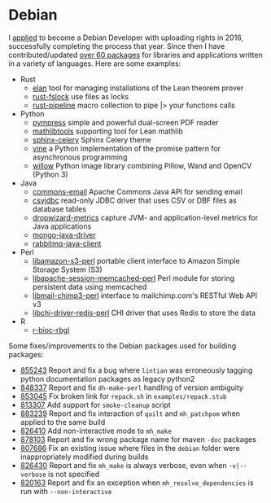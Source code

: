 # Debian

I [applied](https://nm.debian.org/person/mans0954/) to become a Debian Developer with uploading rights in 2016, successfully completing the process that year. Since then I have contributed/updated [over 60 packages](https://qa.debian.org/developer.php?email=mans0954@debian.org) for libraries and applications written in a variety of languages. Here are some examples:

- Rust
  - [elan](https://tracker.debian.org/pkg/elan) tool for managing installations of the Lean theorem prover
  - [rust-fslock](https://tracker.debian.org/pkg/rust-fslock) use files as locks
  - [rust-pipeline](https://tracker.debian.org/pkg/rust-pipeline) macro collection to pipe \|> your functions calls
- Python
  - [pympress](https://tracker.debian.org/pkg/pympress) simple and powerful dual-screen PDF reader
  - [mathlibtools](https://tracker.debian.org/pkg/mathlibtools) supporting tool for Lean mathlib
  - [sphinx-celery](https://tracker.debian.org/pkg/sphinx-celery) Sphinx Celery theme
  - [vine](https://tracker.debian.org/pkg/vine) a Python implementation of the promise pattern for asynchronous programming
  - [willow](https://tracker.debian.org/pkg/willow) Python image library combining Pillow, Wand and OpenCV (Python 3)
- Java
  - [commons-email](https://tracker.debian.org/pkg/commons-email) Apache Commons Java API for sending email
  - [csvjdbc](https://tracker.debian.org/pkg/csvjdbc) read-only JDBC driver that uses CSV or DBF files as database tables
  - [dropwizard-metrics](https://tracker.debian.org/pkg/dropwizard-metrics) capture JVM- and application-level metrics for Java applications
  - [mongo-java-driver](https://tracker.debian.org/pkg/mongo-java-driver)
  - [rabbitmq-java-client](https://tracker.debian.org/pkg/rabbitmq-java-client)
- Perl
  - [libamazon-s3-perl](https://tracker.debian.org/pkg/libamazon-s3-perl) portable client interface to Amazon Simple Storage System (S3)
  - [libapache-session-memcached-perl](https://tracker.debian.org/pkg/libapache-session-memcached-perl) Perl module for storing persistent data using memcached
  - [libmail-chimp3-perl](https://tracker.debian.org/pkg/libmail-chimp3-perl) interface to mailchimp.com's RESTful Web API v3
  - [libchi-driver-redis-perl](https://tracker.debian.org/pkg/libchi-driver-redis-perl) CHI driver that uses Redis to store the data
- R
  - [r-bioc-rbgl](https://tracker.debian.org/pkg/r-bioc-rbgl)

Some fixes/improvements to the Debian packages used for building packages:

- [855243](https://bugs.debian.org/cgi-bin/bugreport.cgi?bug=855243) Report and fix a bug where `lintian` was erroneously tagging python documentation packages as legacy python2
- [848337](https://bugs.debian.org/cgi-bin/bugreport.cgi?bug=848337) Report and fix `dh-make-perl` handling of version ambiguity
- [853045](https://bugs.debian.org/cgi-bin/bugreport.cgi?bug=853045) Fix broken link for `repack.sh` in `examples/repack.stub`
- [813307](https://bugs.debian.org/cgi-bin/bugreport.cgi?bug=813307) Add support for `smoke-cleanup` script
- [883239](https://bugs.debian.org/cgi-bin/bugreport.cgi?bug=883239) Report and fix interaction of `quilt` and `mh_patchpom` when applied to the same build
- [826410](https://bugs.debian.org/cgi-bin/bugreport.cgi?bug=826410) Add non-interactive mode to `mh_make`
- [878103](https://bugs.debian.org/cgi-bin/bugreport.cgi?bug=878103) Report and fix wrong package name for maven `-doc` packages
- [807686](https://bugs.debian.org/cgi-bin/bugreport.cgi?bug=807686) Fix an existing issue where files in the `debian` folder were inappropriately modified during builds
- [826430](https://bugs.debian.org/cgi-bin/bugreport.cgi?bug=826430) Report and fix `mh_make` is always verbose, even when `-v|--verbose` is not specified
- [820163](https://bugs.debian.org/cgi-bin/bugreport.cgi?bug=820163) Report and fix an exception when `mh_resolve_dependencies` is run with `--non-interactive`